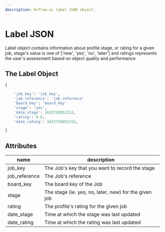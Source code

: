 ```yaml
---
description: Hrflow.ai label JSON object.
---
```


# Label JSON

Label object contains information about profile stage, or rating for a given job, stage's value is one of \['new', 'yes', 'no', 'later'] and ratings represents the user's assessment based on object quality and performance

## The Label Object

```python
{

    'job_key': 'job_key',
    'job_reference': 'job_reference'
    'board_key': 'board_key'
    'stage': 'yes',
    'date_stage': 1622728952213,
    'rating': 0.6,
    'date_rating': 1622728952213,

}
```

## Attributes

| name           | description                                           |
| -------------- | ----------------------------------------------------- |
| job\_key       | The Job's key that you want to record the stage       |
| job\_reference | The Job's reference                                   |
| board\_key     | The board key of the Job                              |
| stage          | The stage (ie. yes, no, later, new) for the given job |
| rating         | The profile's rating for the given job                |
| date\_stage    | Time at which the stage was last updated              |
| date\_rating   | Time at which the rating was last updated             |
